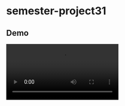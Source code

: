 # semester-project31


## Demo
![GIF Demo]( https://github.com/rmpasswd/rmpasswd/blob/main/from%2030%20fast.mp4)

